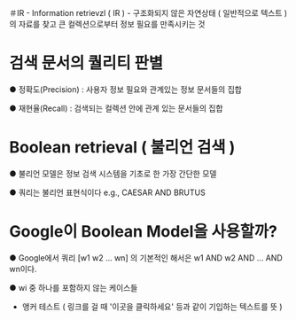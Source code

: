 ＃IR - Information retrievzl ( IR ) - 구조화되지 않은 자연상태 ( 일반적으로 텍스트 )의 자료를 찾고 큰 컬렉션으로부터 정보 필요를 만족시키는 것

# 검색 문서의 퀄리티 판별

● 정확도(Precision) : 사용자 정보 필요와 관계있는 정보 문서들의 집합

● 재현율(Recall) : 검색되는 컬렉션 안에 관계 있는 문서들의 집합

# Boolean retrieval ( 불리언 검색 )

● 불리언 모델은 정보 검색 시스템을 기초로 한 가장 간단한 모델

● 쿼리는 불리언 표현식이다 e.g., CAESAR AND BRUTUS

# Google이 Boolean Model을 사용할까?

● Google에서 쿼리 [w1 w2 ... wn] 의 기본적인 해서은 w1 AND w2 AND ... AND wn이다.

● wi 중 하나를 포함하지 않는 케이스들

- 앵커 테스트 ( 링크를 걸 때 '이곳을 클릭하세요' 등과 같이 기입하는 텍스트를 뜻 )


